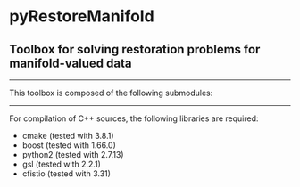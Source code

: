 # pyRestoreManifold

## Toolbox for solving restoration problems for manifold-valued data

***

This toolbox is composed of the following submodules:

***

For compilation of C++ sources, the following libraries are required: 

- cmake (tested with 3.8.1)
- boost (tested with 1.66.0)
- python2 (tested with 2.7.13)
- gsl (tested with 2.2.1)
- cfistio (tested with 3.31)

